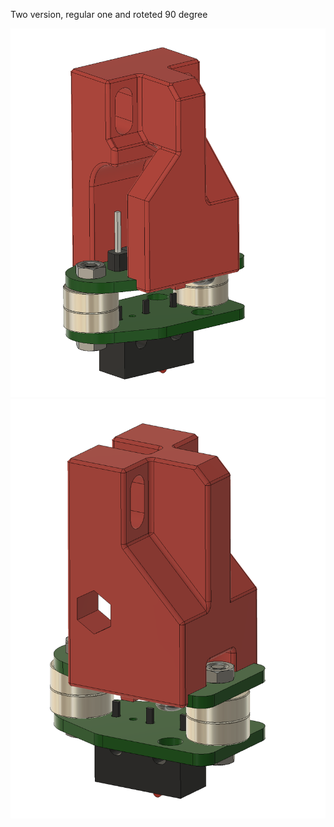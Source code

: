 
Two version, regular one and roteted 90 degree


![PIC](../Images/PIC_3.png)
![PIC](../Images/PIC4.png)
